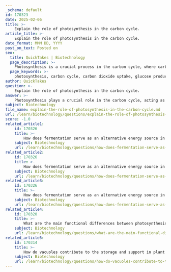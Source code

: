 ```yaml
---
_schema: default
id: 170323
date: 2025-02-06
title: >-
    Explain the role of photosynthesis in the carbon cycle.
article_title: >-
    Explain the role of photosynthesis in the carbon cycle.
date_format: MMM DD, YYYY
post_on_text: Posted on
seo:
  title: QuickTakes | Biotechnology
  page_description: >-
    Photosynthesis is a crucial process in the carbon cycle, where carbon dioxide is converted into organic matter, helping to regulate atmospheric CO2 levels and supporting life on Earth.
  page_keywords: >-
    photosynthesis, carbon cycle, carbon dioxide uptake, glucose production, oxygen release, carbon storage, climate change, autotrophs, chlorophyll, carbon sinks, ecological balance, cellular respiration, biomass, ecosystems
author: QuickTakes
question: >-
    Explain the role of photosynthesis in the carbon cycle.
answer: >-
    Photosynthesis plays a crucial role in the carbon cycle, acting as a primary mechanism through which carbon dioxide (CO₂) is removed from the atmosphere and converted into organic matter. Here’s a detailed explanation of its role:\n\n### Definition and Process of Photosynthesis\nPhotosynthesis is the process by which autotrophs, such as plants, algae, and some bacteria, convert light energy into chemical energy. This process occurs in the chloroplasts of plant cells, where chlorophyll captures sunlight. The overall chemical reaction for photosynthesis can be summarized by the equation:\n\n$$\n6 \text{CO}_2 + 6 \text{H}_2\text{O} + \text{light energy} \rightarrow \text{C}_6\text{H}_{12}\text{O}_6 + 6 \text{O}_2\n$$\n\nIn this reaction, carbon dioxide and water are transformed into glucose (a sugar) and oxygen, utilizing sunlight as the energy source.\n\n### Role in the Carbon Cycle\n1. **Carbon Dioxide Uptake**: Photosynthesis directly removes CO₂ from the atmosphere. This is significant because elevated levels of atmospheric CO₂ are a major contributor to climate change.\n\n2. **Carbon Storage**: The glucose produced during photosynthesis serves as a form of stored energy. Plants use this glucose for growth and metabolism, effectively acting as carbon sinks. When plants grow, they incorporate carbon into their biomass (roots, stems, leaves), which can remain stored for years or even centuries.\n\n3. **Contribution to Other Reservoirs**: The carbon fixed in plants can enter other parts of the carbon cycle. For example, when plants die or are consumed by herbivores, the carbon stored in their biomass is transferred to the soil or to other organisms, continuing the cycle.\n\n4. **Interdependence with Cellular Respiration**: The oxygen produced as a byproduct of photosynthesis is essential for cellular respiration, a process by which living organisms convert glucose back into energy, releasing CO₂ and water. This interconnection highlights the cyclical nature of carbon flow in ecosystems.\n\n### Summary\nIn summary, photosynthesis is a fundamental process in the carbon cycle that not only reduces atmospheric CO₂ levels but also contributes to the storage of carbon in living organisms. This process is vital for maintaining ecological balance and supporting life on Earth. Understanding the role of photosynthesis helps in assessing the health of ecosystems and the impacts of human activities, such as deforestation and fossil fuel combustion, on the global carbon balance.
subject: Biotechnology
file_name: explain-the-role-of-photosynthesis-in-the-carbon-cycle.md
url: /learn/biotechnology/questions/explain-the-role-of-photosynthesis-in-the-carbon-cycle
score: -1.0
related_article1:
    id: 170326
    title: >-
        How does fermentation serve as an alternative energy source in cells?
    subject: Biotechnology
    url: /learn/biotechnology/questions/how-does-fermentation-serve-as-an-alternative-energy-source-in-cells
related_article2:
    id: 170326
    title: >-
        How does fermentation serve as an alternative energy source in cells?
    subject: Biotechnology
    url: /learn/biotechnology/questions/how-does-fermentation-serve-as-an-alternative-energy-source-in-cells
related_article3:
    id: 170326
    title: >-
        How does fermentation serve as an alternative energy source in cells?
    subject: Biotechnology
    url: /learn/biotechnology/questions/how-does-fermentation-serve-as-an-alternative-energy-source-in-cells
related_article4:
    id: 170320
    title: >-
        What are the main functional differences between photosynthesis and cellular respiration?
    subject: Biotechnology
    url: /learn/biotechnology/questions/what-are-the-main-functional-differences-between-photosynthesis-and-cellular-respiration
related_article5:
    id: 170314
    title: >-
        How do vacuoles contribute to the storage and support in plant cells?
    subject: Biotechnology
    url: /learn/biotechnology/questions/how-do-vacuoles-contribute-to-the-storage-and-support-in-plant-cells
---
```


&nbsp;